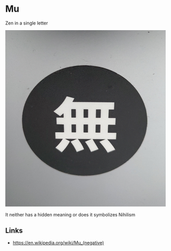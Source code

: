 # Mu

Zen in a single letter

![Mu](/assets/mu.jpg)

It neither has a hidden meaning or does it symbolizes Nihilism

## Links

- https://en.wikipedia.org/wiki/Mu_(negative)
